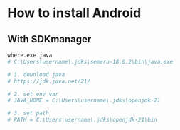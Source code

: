 # How to install Android

## With SDKmanager

```bash
where.exe java
# C:\Users\username\.jdks\semeru-18.0.2\bin\java.exe

# 1. download java
# https://jdk.java.net/21/

# 2. set env var
# JAVA_HOME = C:\Users\username\.jdks\openjdk-21

# 3. set path
# PATH = C:\Users\username\.jdks\openjdk-21\bin
```








